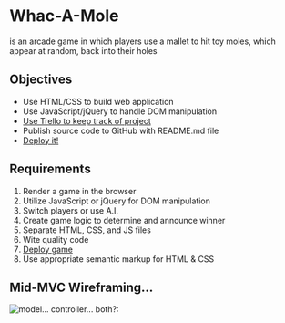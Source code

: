 # Whac-A-Mole
is an arcade game in which players use a mallet to hit toy moles, which appear at random, back into their holes

## Objectives
  * Use HTML/CSS to build web application
  * Use JavaScript/jQuery to handle DOM manipulation
  * [Use Trello to keep track of project](https://trello.com/b/MiV5R9wD/whac-a-mole)
  * Publish source code to GitHub with README.md file
  * [Deploy it!](https://johndupper.github.io/mole/)
  
## Requirements
1. Render a game in the browser
2. Utilize JavaScript or jQuery for DOM manipulation
3. Switch players or use A.I.
4. Create game logic to determine and announce winner
5. Separate HTML, CSS, and JS files
6. Wite quality code
7. [Deploy game](https://johndupper.github.io/mole/)
8. Use appropriate semantic markup for HTML & CSS

## Mid-MVC Wireframing... 
![model... controller... both?:](http://imgur.com/a/6LN6e)